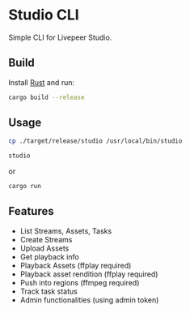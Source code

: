 # Studio CLI

Simple CLI for Livepeer Studio.

## Build

Install [Rust](https://www.rust-lang.org/tools/install) and run:

```bash
cargo build --release
```

## Usage

```bash
cp ./target/release/studio /usr/local/bin/studio
```

```bash
studio 
```

or 

```bash
cargo run
```

## Features
- List Streams, Assets, Tasks
- Create Streams
- Upload Assets
- Get playback info
- Playback Assets (ffplay required)
- Playback asset rendition (ffplay required)
- Push into regions (ffmpeg required)
- Track task status
- Admin functionalities (using admin token)

